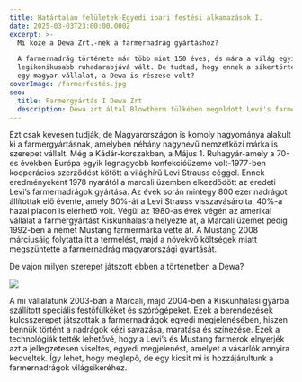 ```yaml
---
title: Határtalan felületek-Egyedi ipari festési alkamazások I.
date: 2025-03-03T23:00:00.000Z
excerpt: >-
  Mi köze a Dewa Zrt.-nek a farmernadrág gyártáshoz?

  A farmernadrág története már több mint 150 éves, és mára a világ egyik
  legikonikusabb ruhadarabjává vált. De tudtad, hogy ennek a sikertörténetnek
  egy magyar vállalat, a Dewa is részese volt?
coverImage: /farmerfestés.jpg
seo:
  title: Farmergyártás I Dewa Zrt
  description: Dewa zrt által Blowtherm fülkében megoldott Levi's farmer festés
---
```


Ezt csak kevesen tudják, de Magyarországon is komoly hagyománya alakult ki a farmergyártásnak, amelyben néhány nagynevű nemzetközi márka is szerepet vállalt. Még a Kádár-korszakban, a Május 1. Ruhagyár-amely a 70-es években Európa egyik legnagyobb konfekcióüzeme volt-1977-ben kooperációs szerződést kötött a világhírű Levi Strauss céggel. Ennek eredményeként 1978 nyarától a marcali üzemben elkezdődött az eredeti Levi’s farmernadrágok gyártása. Az évek során mintegy 800 ezer nadrágot állítottak elő évente, amely 60%-át a Levi Strauss visszavásárolta, 40%-a hazai piacon is elérhető volt. Végül az 1980-as évek végén az amerikai vállalat a farmergyártást Kiskunhalasra helyezte át, a Marcali üzemet pedig 1992-ben a német Mustang farmermárka vette át. A Mustang 2008 márciusáig folytatta itt a termelést, majd a növekvő költségek miatt megszüntette a farmernadrág magyarországi gyártását.

De vajon milyen szerepet játszott ebben a történetben a Dewa?

![](/famergyártás1.jpg)

A mi vállalatunk 2003-ban a Marcali, majd 2004-ben a Kiskunhalasi gyárba szállított speciális festőfülkéket és szórógépeket. Ezek a berendezések kulcsszerepet játszottak a farmernadrágok egyedi megjelenésében, hiszen bennük történt a nadrágok kézi savazása, maratása és színezése. Ezek a technológiák tették lehetővé, hogy a Levi’s és Mustang farmerok elnyerjék azt a jellegzetesen viseltes, egyedi megjelenést, amelyet a vásárlók annyira kedveltek. Így lehet, hogy meglepő, de egy kicsit mi is hozzájárultunk a farmernadrágok világsikeréhez.
